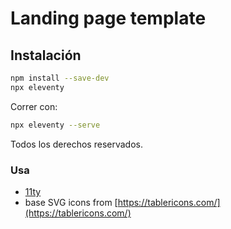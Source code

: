 # Landing page template

## Instalación

```bash
npm install --save-dev
npx eleventy
```

Correr con:

```bash
npx eleventy --serve
```

Todos los derechos reservados.

### Usa

* [11ty](https://www.11ty.dev/)
* base SVG icons from [https://tablericons.com/](https://tablericons.com/)
